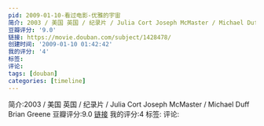 ```yaml
---
pid: 2009-01-10-看过电影-优雅的宇宙
简介: 2003 / 美国 英国 / 纪录片 / Julia Cort Joseph McMaster / Michael Duff Brian Greene
豆瓣评分: '9.0'
链接: https://movie.douban.com/subject/1428478/
创建时间: '2009-01-10 01:42:42'
我的评分: '4'
标签:
评论:
tags: [douban]
categories: [timeline]
---
```

简介:2003 / 美国 英国 / 纪录片 / Julia Cort Joseph McMaster / Michael Duff Brian Greene
豆瓣评分:9.0
[链接](https://movie.douban.com/subject/1428478/)
我的评分:4
标签:
评论:
